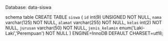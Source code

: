 Database: data-siswa

schema table
CREATE TABLE `siswa` (
  `id` int(9) UNSIGNED NOT NULL,
  `nama` varchar(125) NOT NULL,
  `alamat` varchar(255) NOT NULL,
  `kelas` int(2) NOT NULL,
  `jurusan` varchar(50) NOT NULL,
  `jenis_kelamin` enum('Laki-Laki','Perempuan') NOT NULL
) ENGINE=InnoDB DEFAULT CHARSET=utf8;

